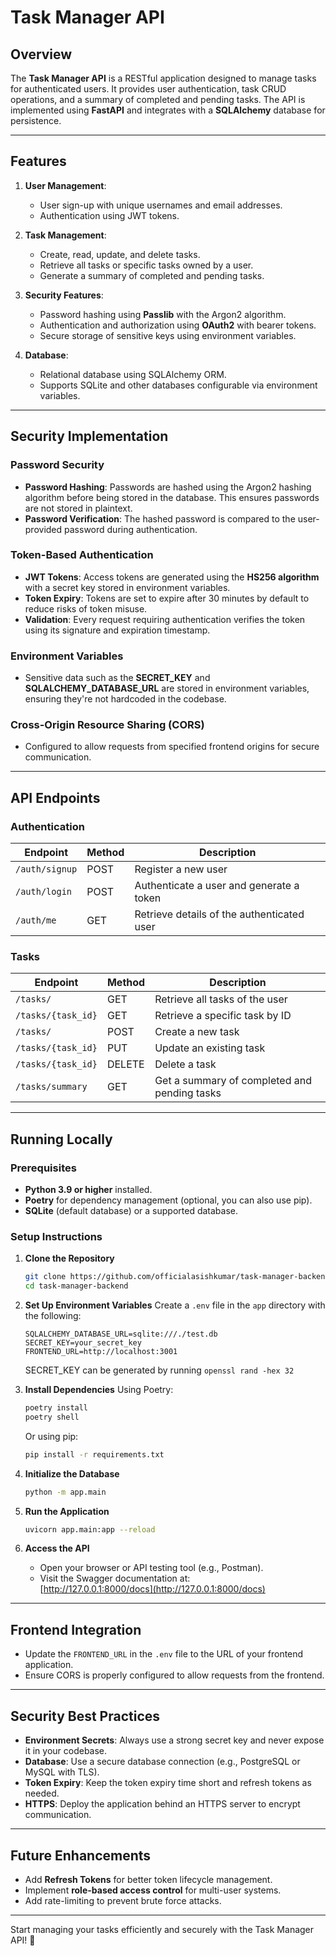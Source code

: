 # Task Manager API

## Overview
The **Task Manager API** is a RESTful application designed to manage tasks for authenticated users. It provides user authentication, task CRUD operations, and a summary of completed and pending tasks. The API is implemented using **FastAPI** and integrates with a **SQLAlchemy** database for persistence.

---

## Features
1. **User Management**:  
   - User sign-up with unique usernames and email addresses.
   - Authentication using JWT tokens.

2. **Task Management**:
   - Create, read, update, and delete tasks.
   - Retrieve all tasks or specific tasks owned by a user.
   - Generate a summary of completed and pending tasks.

3. **Security Features**:
   - Password hashing using **Passlib** with the Argon2 algorithm.
   - Authentication and authorization using **OAuth2** with bearer tokens.
   - Secure storage of sensitive keys using environment variables.

4. **Database**:
   - Relational database using SQLAlchemy ORM.
   - Supports SQLite and other databases configurable via environment variables.

---

## Security Implementation

### Password Security
- **Password Hashing**: Passwords are hashed using the Argon2 hashing algorithm before being stored in the database. This ensures passwords are not stored in plaintext.
- **Password Verification**: The hashed password is compared to the user-provided password during authentication.

### Token-Based Authentication
- **JWT Tokens**: Access tokens are generated using the **HS256 algorithm** with a secret key stored in environment variables.
- **Token Expiry**: Tokens are set to expire after 30 minutes by default to reduce risks of token misuse.
- **Validation**: Every request requiring authentication verifies the token using its signature and expiration timestamp.

### Environment Variables
- Sensitive data such as the **SECRET_KEY** and **SQLALCHEMY_DATABASE_URL** are stored in environment variables, ensuring they're not hardcoded in the codebase.

### Cross-Origin Resource Sharing (CORS)
- Configured to allow requests from specified frontend origins for secure communication.

---

## API Endpoints

### Authentication
| Endpoint         | Method | Description                             |
|------------------|--------|-----------------------------------------|
| `/auth/signup`   | POST   | Register a new user                    |
| `/auth/login`    | POST   | Authenticate a user and generate a token |
| `/auth/me`       | GET    | Retrieve details of the authenticated user |

### Tasks
| Endpoint           | Method   | Description                        |
|--------------------|----------|------------------------------------|
| `/tasks/`          | GET      | Retrieve all tasks of the user    |
| `/tasks/{task_id}` | GET      | Retrieve a specific task by ID    |
| `/tasks/`          | POST     | Create a new task                 |
| `/tasks/{task_id}` | PUT      | Update an existing task           |
| `/tasks/{task_id}` | DELETE   | Delete a task                     |
| `/tasks/summary`   | GET      | Get a summary of completed and pending tasks |

---

## Running Locally

### Prerequisites
- **Python 3.9 or higher** installed.
- **Poetry** for dependency management (optional, you can also use pip).
- **SQLite** (default database) or a supported database.

### Setup Instructions

1. **Clone the Repository**
   ```bash
   git clone https://github.com/officialasishkumar/task-manager-backend.git
   cd task-manager-backend
   ```

2. **Set Up Environment Variables**
   Create a `.env` file in the `app` directory with the following:
   ```
   SQLALCHEMY_DATABASE_URL=sqlite:///./test.db
   SECRET_KEY=your_secret_key
   FRONTEND_URL=http://localhost:3001
   ```
   SECRET_KEY can be generated by running `openssl rand -hex 32`

3. **Install Dependencies**
   Using Poetry:
   ```bash
   poetry install
   poetry shell
   ```
   Or using pip:
   ```bash
   pip install -r requirements.txt
   ```

4. **Initialize the Database**
   ```bash
   python -m app.main
   ```

5. **Run the Application**
   ```bash
   uvicorn app.main:app --reload
   ```

6. **Access the API**
   - Open your browser or API testing tool (e.g., Postman).
   - Visit the Swagger documentation at:  
     [http://127.0.0.1:8000/docs](http://127.0.0.1:8000/docs)

---

## Frontend Integration
- Update the `FRONTEND_URL` in the `.env` file to the URL of your frontend application.
- Ensure CORS is properly configured to allow requests from the frontend.

---

## Security Best Practices
- **Environment Secrets**: Always use a strong secret key and never expose it in your codebase.
- **Database**: Use a secure database connection (e.g., PostgreSQL or MySQL with TLS).
- **Token Expiry**: Keep the token expiry time short and refresh tokens as needed.
- **HTTPS**: Deploy the application behind an HTTPS server to encrypt communication.

---

## Future Enhancements
- Add **Refresh Tokens** for better token lifecycle management.
- Implement **role-based access control** for multi-user systems.
- Add rate-limiting to prevent brute force attacks.

---

Start managing your tasks efficiently and securely with the Task Manager API! 🚀